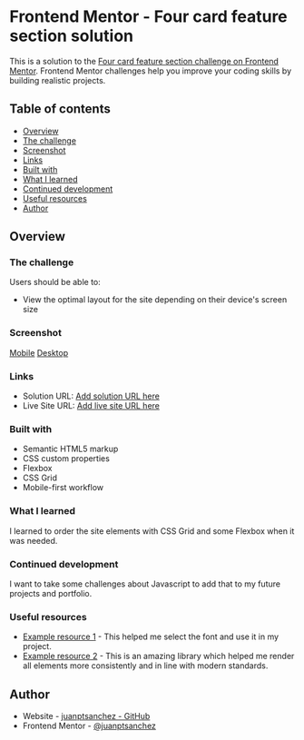 # Frontend Mentor - Four card feature section solution

This is a solution to the [Four card feature section challenge on Frontend Mentor](https://www.frontendmentor.io/challenges/four-card-feature-section-weK1eFYK). Frontend Mentor challenges help you improve your coding skills by building realistic projects. 

## Table of contents

  - [Overview](#overview)
  - [The challenge](#the-challenge)
  - [Screenshot](#screenshot)
  - [Links](#links)
  - [Built with](#built-with)
  - [What I learned](#what-i-learned)
  - [Continued development](#continued-development)
  - [Useful resources](#useful-resources)
  - [Author](#author)

## Overview

### The challenge

Users should be able to:

- View the optimal layout for the site depending on their device's screen size

### Screenshot

[Mobile](images/screenshot-mobile.png)
[Desktop](images/screenshot-desktop.png)

### Links

- Solution URL: [Add solution URL here](https://github.com/juanptsanchez/four-card-feature-section-master)
- Live Site URL: [Add live site URL here](https://stupefied-montalcini-053d77.netlify.app/)

### Built with

- Semantic HTML5 markup
- CSS custom properties
- Flexbox
- CSS Grid
- Mobile-first workflow

### What I learned

I learned to order the site elements with CSS Grid and some Flexbox when it was needed.

### Continued development

I want to take some challenges about Javascript to add that to my future projects and portfolio.

### Useful resources

- [Example resource 1](https://fonts.google.com/) - This helped me select the font and use it in my project.
- [Example resource 2](https://necolas.github.io/normalize.css/) - This is an amazing library which helped me render all elements more consistently and in line with modern standards.

## Author

- Website - [juanptsanchez - GitHub](https://github.com/juanptsanchez)
- Frontend Mentor - [@juanptsanchez](https://www.frontendmentor.io/profile/juanptsanchez)
